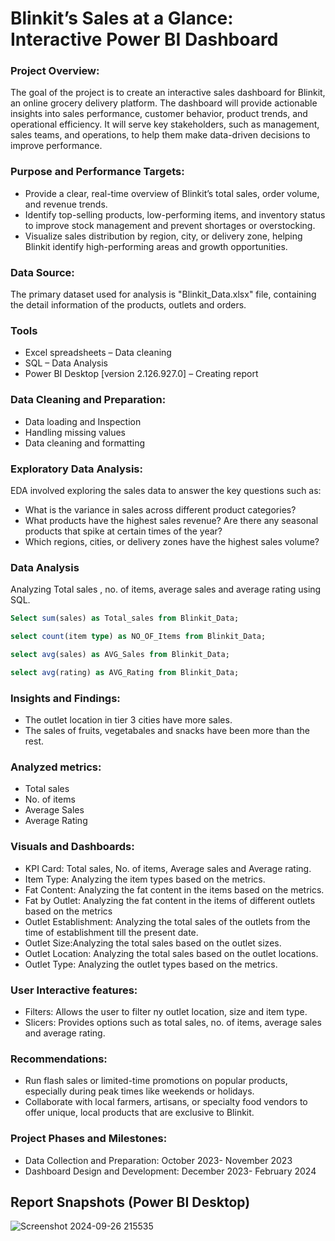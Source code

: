 # Blinkit’s Sales at a Glance: Interactive Power BI Dashboard
### Project Overview:
The goal of the project is to create an interactive sales dashboard for Blinkit, an online grocery delivery platform. The dashboard will provide actionable insights into sales performance, customer behavior, product trends, and operational efficiency. It will serve key stakeholders, such as management, sales teams, and operations, to help them make data-driven decisions to improve performance.
### Purpose and Performance Targets:
- Provide a clear, real-time overview of Blinkit’s total sales, order volume, and revenue trends.
- Identify top-selling products, low-performing items, and inventory status to improve stock management and prevent shortages or overstocking.
- Visualize sales distribution by region, city, or delivery zone, helping Blinkit identify high-performing areas and growth opportunities.
### Data Source:
The primary dataset used for analysis is "Blinkit_Data.xlsx" file, containing the detail information of the products, outlets and orders.
### Tools
- Excel spreadsheets – Data cleaning
- SQL – Data Analysis
- Power BI Desktop [version 2.126.927.0] – Creating report
### Data Cleaning and Preparation:
- Data loading and Inspection
- Handling missing values
- Data cleaning and formatting
### Exploratory Data Analysis:
EDA involved exploring the sales data to answer the key questions such as:
- What is the variance in sales across different product categories?
- What products have the highest sales revenue? Are there any seasonal products that spike at certain times of the year?
- Which regions, cities, or delivery zones have the highest sales volume?
### Data Analysis
Analyzing Total sales , no. of items, average sales and average rating using SQL.
```sql
Select sum(sales) as Total_sales from Blinkit_Data;
```
```sql
select count(item type) as NO_OF_Items from Blinkit_Data;
```
```sql
select avg(sales) as AVG_Sales from Blinkit_Data;
```
```sql
select avg(rating) as AVG_Rating from Blinkit_Data;
```
### Insights and Findings:
- The outlet location in tier 3 cities have more sales.
- The sales of fruits, vegetabales and snacks have been more than the rest.
### Analyzed metrics:
- Total sales
- No. of items
- Average Sales
- Average Rating
### Visuals and Dashboards:
- KPI Card: Total sales, No. of items, Average sales and Average rating.
- Item Type: Analyzing the item types based on the metrics.
- Fat Content: Analyzing the fat content in the items based on the metrics.
- Fat by Outlet: Analyzing the fat content in the items of different outlets based on the metrics
- Outlet Establishment: Analyzing the total sales of the outlets from the time of establishment till the present date.
- Outlet Size:Analyzing the total sales based on the outlet sizes.
- Outlet Location: Analyzing the total sales based on the outlet locations.
- Outlet Type: Analyzing the outlet types based on the metrics.
### User Interactive features:
- Filters: Allows the user to filter ny outlet location, size and item type.
- Slicers: Provides options such as total sales, no. of items, average sales and average rating.
### Recommendations:
- Run flash sales or limited-time promotions on popular products, especially during peak times like weekends or holidays.
- Collaborate with local farmers, artisans, or specialty food vendors to offer unique, local products that are exclusive to Blinkit.
### Project Phases and Milestones:
- Data Collection and Preparation: October 2023- November 2023
- Dashboard Design and Development: December 2023- February 2024
## Report Snapshots (Power BI Desktop)

![Screenshot 2024-09-26 215535](https://github.com/user-attachments/assets/e1ff88b0-a152-4051-a246-003b41a5445d)



  


